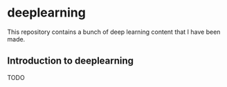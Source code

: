 # deeplearning

This repository contains a bunch of deep learning content that I have been made. 

## Introduction to deeplearning
TODO
